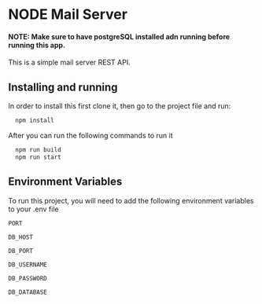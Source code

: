 
# NODE Mail Server


#### NOTE: Make sure to have postgreSQL installed adn running before running this app.

This is a simple mail server REST API.


## Installing and running

In order to install this first clone it, then go to the project file and run:

```bash
  npm install 
```


After you can run the following commands to run it

```bash
  npm run build
  npm run start 
```
    
    
## Environment Variables

To run this project, you will need to add the following environment variables to your .env file

`PORT`

`DB_HOST`

`DB_PORT`

`DB_USERNAME`

`DB_PASSWORD`

`DB_DATABASE`

